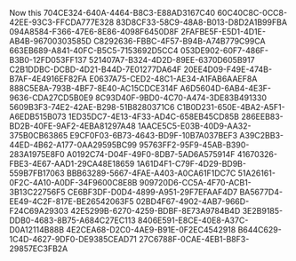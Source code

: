 Now this
704CE324-640A-4464-B8C3-E88AD3167C40
60C40C8C-0CC8-42EE-93C3-FFCDA777E328
83D8CF33-58C9-48A8-B013-D8D2A1B99FBA
094A8584-F366-47E6-8E86-4098F6450D8F
2FAFBE5F-E5D1-4D1E-AB4B-96700303585D
C8292636-FBBC-4F57-B94B-A74B779C99CA
663EB689-A841-40FC-B5C5-7153692D5CC4
053DE902-60F7-486F-B3B0-12FD053FF137
521407A7-B324-4D2D-89EE-6370D605B917
C2B1DDBC-DCBD-4D21-B44D-7E01277DA64F
20EE4D09-F49E-474B-B7AF-4E4916EF82FA
E0637A75-CED2-48C1-AE34-A1FAB6AAEF8A
888C5E8A-793B-4BF7-8E40-AC15CDCE314F
A6D5604D-6AB4-4E3F-9636-CDA27CD5B0E9
8C93D40F-9BD0-4C70-A474-3DE83B491330
5609B3F3-74E2-42AE-B298-51B8280371C6
C1B0D231-650E-4BA2-A5F1-A6EDB515B073
1ED35DC7-4E13-4F33-AD4C-658EB45CD85B
286EEB83-BD2B-40FE-9AF2-4EBA81297A48
1AACE5C5-E03B-40D9-AA32-375B0CB63865
E9CF0F03-6B73-4643-BD9F-10B7A037BEF3
A39C2BB3-44ED-4B62-A177-0AA29595BC99
95763FF2-95F9-45AB-B390-283A1975E8F0
A0192C74-D04F-49F0-8DB7-5AD6A575914F
41670326-FBE3-4E67-AAD1-29CA48E18659
1A61D4F1-C79F-4D29-BD9B-559B7FB17063
BBB63289-5667-4FAE-A403-A0CA61F1DC7C
51A26161-0F2C-4A10-A0DF-34F9600C8E8B
909720D6-CC5A-4F70-ACB1-3B13C22756F5
CE6BF3DF-D0D4-4899-A951-29F7EFAAF4D7
BA5677D4-EE49-4C2F-817E-BE26542063F5
02BD4F67-4902-4AB7-966D-F24C69A29303
42E5299B-6270-4259-BDBF-8E73A9784B4D
3E2B9185-DDB0-4683-8B75-A684C27EC113
8406E591-E8CE-40E8-A37C-D0A12114B88B
4E2CEA68-D2C0-4AE9-B91E-0F2EC4542918
B644C629-1C4D-4627-9DF0-DE9385CEAD71
27C6788F-0CAE-4EB1-B8F3-29857EC3FB2A
